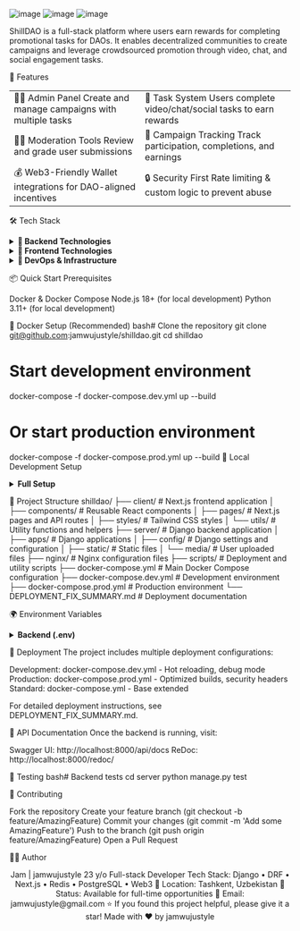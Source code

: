 
![image](https://github.com/user-attachments/assets/f5cab88b-9c14-42c4-b40a-86bca8aa1831)
![image](https://github.com/user-attachments/assets/0bab8666-beb3-427e-ad07-481fb3c42c7e)
![image](https://github.com/user-attachments/assets/2ef6aa1f-711e-487c-87c5-905b6a3bd2b6)



ShillDAO is a full-stack platform where users earn rewards for completing promotional tasks for DAOs. It enables decentralized communities to create campaigns and leverage crowdsourced promotion through video, chat, and social engagement tasks.


🚀 Features
<table>
<tr>
<td>
🧑‍💼 Admin Panel
Create and manage campaigns with multiple tasks
</td>
<td>
🎯 Task System
Users complete video/chat/social tasks to earn rewards
</td>
</tr>
<tr>
<td>
👨‍⚖️ Moderation Tools
Review and grade user submissions
</td>
<td>
🧾 Campaign Tracking
Track participation, completions, and earnings
</td>
</tr>
<tr>
<td>
💰 Web3-Friendly
Wallet integrations for DAO-aligned incentives
</td>
<td>
🔒 Security First
Rate limiting & custom logic to prevent abuse
</td>
</tr>
</table>

🛠 Tech Stack
<details>
<summary><b>🔧 Backend Technologies</b></summary>

Framework: Python + Django REST Framework
Database: PostgreSQL
Cache & Queue: Redis + Celery for background jobs
Authentication: JWT for secure authentication
API: RESTful endpoints with comprehensive documentation

</details>
<details>
<summary><b>🎨 Frontend Technologies</b></summary>

Framework: Next.js + TypeScript
Data Fetching: TanStack Query for efficient data management
Styling: Tailwind CSS for responsive design
HTTP Client: Axios with js-cookie for API/session handling
State Management: React hooks + TanStack Query

</details>
<details>
<summary><b>🚀 DevOps & Infrastructure</b></summary>

Reverse Proxy: Nginx configuration
CDN: Cloudflare integration
Containerization: Docker + Docker Compose
Environment: Multi-stage deployment (dev/prod)
Security: Rate limiting, CORS, environment variables

</details>

📦 Quick Start
Prerequisites

Docker & Docker Compose
Node.js 18+ (for local development)
Python 3.11+ (for local development)

🐳 Docker Setup (Recommended)
bash# Clone the repository
git clone git@github.com:jamwujustyle/shilldao.git
cd shilldao

# Start development environment
docker-compose -f docker-compose.dev.yml up --build

# Or start production environment
docker-compose -f docker-compose.prod.yml up --build
🔧 Local Development Setup
<details>
<summary><b>Full Setup</b></summary>
cp .env.example .env  # Configure your environment variables
run start-dev.sh script to start all containers 
</details>


📂 Project Structure
shilldao/
├── client/                      # Next.js frontend application
│   ├── components/              # Reusable React components
│   ├── pages/                   # Next.js pages and API routes
│   ├── styles/                  # Tailwind CSS styles
│   └── utils/                   # Utility functions and helpers
├── server/                      # Django backend application
│   ├── apps/                    # Django applications
│   ├── config/                  # Django settings and configuration
│   ├── static/                  # Static files
│   └── media/                   # User uploaded files
├── nginx/                       # Nginx configuration files
├── scripts/                     # Deployment and utility scripts
├── docker-compose.yml           # Main Docker Compose configuration
├── docker-compose.dev.yml       # Development environment
├── docker-compose.prod.yml      # Production environment
└── DEPLOYMENT_FIX_SUMMARY.md    # Deployment documentation

🌍 Environment Variables
<details>
<summary><b>Backend (.env)</b></summary>
env# Database


# Redis
REDIS_URL=redis://localhost:6379

# Security
SECRET_KEY=your-django-secret-key


# Web3 (if applicable)
NEXT_PUBLIC_WALLET_CONNECT_PROJECT_ID=your-project-id
</details>

🚀 Deployment
The project includes multiple deployment configurations:

Development: docker-compose.dev.yml - Hot reloading, debug mode
Production: docker-compose.prod.yml - Optimized builds, security headers
Standard: docker-compose.yml - Base extended

For detailed deployment instructions, see DEPLOYMENT_FIX_SUMMARY.md.

📝 API Documentation
Once the backend is running, visit:

Swagger UI: http://localhost:8000/api/docs
ReDoc: http://localhost:8000/redoc/


🧪 Testing
bash# Backend tests
cd server
python manage.py test



🤝 Contributing

Fork the repository
Create your feature branch (git checkout -b feature/AmazingFeature)
Commit your changes (git commit -m 'Add some AmazingFeature')
Push to the branch (git push origin feature/AmazingFeature)
Open a Pull Request


👨‍💻 Author
<div align="center">
Jam | jamwujustyle
23 y/o Full-stack Developer
Tech Stack: Django • DRF • Next.js • Redis • PostgreSQL • Web3
📍 Location: Tashkent, Uzbekistan
💼 Status: Available for full-time opportunities
📧 Email: jamwujustyle@gmail.com
⭐ If you found this project helpful, please give it a star!
Made with ❤️ by jamwujustyle
</div>

